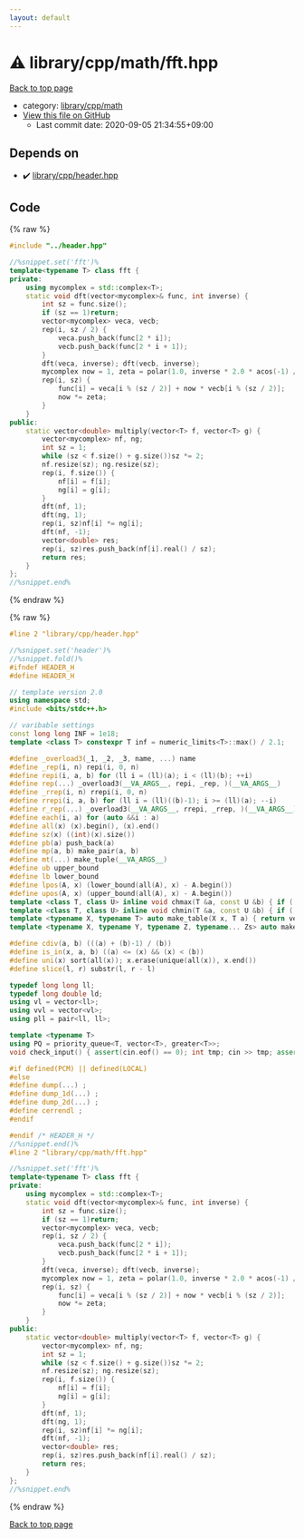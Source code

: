 ```yaml
---
layout: default
---
```


<!-- mathjax config similar to math.stackexchange -->
<script type="text/javascript" async
  src="https://cdnjs.cloudflare.com/ajax/libs/mathjax/2.7.5/MathJax.js?config=TeX-MML-AM_CHTML">
</script>
<script type="text/x-mathjax-config">
  MathJax.Hub.Config({
    TeX: { equationNumbers: { autoNumber: "AMS" }},
    tex2jax: {
      inlineMath: [ ['$','$'] ],
      processEscapes: true
    },
    "HTML-CSS": { matchFontHeight: false },
    displayAlign: "left",
    displayIndent: "2em"
  });
</script>

<script type="text/javascript" src="https://cdnjs.cloudflare.com/ajax/libs/jquery/3.4.1/jquery.min.js"></script>
<script src="https://cdn.jsdelivr.net/npm/jquery-balloon-js@1.1.2/jquery.balloon.min.js" integrity="sha256-ZEYs9VrgAeNuPvs15E39OsyOJaIkXEEt10fzxJ20+2I=" crossorigin="anonymous"></script>
<script type="text/javascript" src="../../../../assets/js/copy-button.js"></script>
<link rel="stylesheet" href="../../../../assets/css/copy-button.css" />


# :warning: library/cpp/math/fft.hpp

<a href="../../../../index.html">Back to top page</a>

* category: <a href="../../../../index.html#38e8a99339d0d505d14feb619e0537d8">library/cpp/math</a>
* <a href="{{ site.github.repository_url }}/blob/master/library/cpp/math/fft.hpp">View this file on GitHub</a>
    - Last commit date: 2020-09-05 21:34:55+09:00




## Depends on

* :heavy_check_mark: <a href="../header.hpp.html">library/cpp/header.hpp</a>


## Code

<a id="unbundled"></a>
{% raw %}
```cpp
#include "../header.hpp"

//%snippet.set('fft')%
template<typename T> class fft {
private:
    using mycomplex = std::complex<T>;
    static void dft(vector<mycomplex>& func, int inverse) {
        int sz = func.size();
        if (sz == 1)return;
        vector<mycomplex> veca, vecb;
        rep(i, sz / 2) {
            veca.push_back(func[2 * i]);
            vecb.push_back(func[2 * i + 1]);
        }
        dft(veca, inverse); dft(vecb, inverse);
        mycomplex now = 1, zeta = polar(1.0, inverse * 2.0 * acos(-1) / sz);
        rep(i, sz) {
            func[i] = veca[i % (sz / 2)] + now * vecb[i % (sz / 2)];
            now *= zeta;
        }
    }
public:
    static vector<double> multiply(vector<T> f, vector<T> g) {
        vector<mycomplex> nf, ng;
        int sz = 1;
        while (sz < f.size() + g.size())sz *= 2;
        nf.resize(sz); ng.resize(sz);
        rep(i, f.size()) {
            nf[i] = f[i];
            ng[i] = g[i];
        }
        dft(nf, 1);
        dft(ng, 1);
        rep(i, sz)nf[i] *= ng[i];
        dft(nf, -1);
        vector<double> res;
        rep(i, sz)res.push_back(nf[i].real() / sz);
        return res;
    }
};
//%snippet.end%

```
{% endraw %}

<a id="bundled"></a>
{% raw %}
```cpp
#line 2 "library/cpp/header.hpp"

//%snippet.set('header')%
//%snippet.fold()%
#ifndef HEADER_H
#define HEADER_H

// template version 2.0
using namespace std;
#include <bits/stdc++.h>

// varibable settings
const long long INF = 1e18;
template <class T> constexpr T inf = numeric_limits<T>::max() / 2.1;

#define _overload3(_1, _2, _3, name, ...) name
#define _rep(i, n) repi(i, 0, n)
#define repi(i, a, b) for (ll i = (ll)(a); i < (ll)(b); ++i)
#define rep(...) _overload3(__VA_ARGS__, repi, _rep, )(__VA_ARGS__)
#define _rrep(i, n) rrepi(i, 0, n)
#define rrepi(i, a, b) for (ll i = (ll)((b)-1); i >= (ll)(a); --i)
#define r_rep(...) _overload3(__VA_ARGS__, rrepi, _rrep, )(__VA_ARGS__)
#define each(i, a) for (auto &&i : a)
#define all(x) (x).begin(), (x).end()
#define sz(x) ((int)(x).size())
#define pb(a) push_back(a)
#define mp(a, b) make_pair(a, b)
#define mt(...) make_tuple(__VA_ARGS__)
#define ub upper_bound
#define lb lower_bound
#define lpos(A, x) (lower_bound(all(A), x) - A.begin())
#define upos(A, x) (upper_bound(all(A), x) - A.begin())
template <class T, class U> inline void chmax(T &a, const U &b) { if ((a) < (b)) (a) = (b); }
template <class T, class U> inline void chmin(T &a, const U &b) { if ((a) > (b)) (a) = (b); }
template <typename X, typename T> auto make_table(X x, T a) { return vector<T>(x, a); }
template <typename X, typename Y, typename Z, typename... Zs> auto make_table(X x, Y y, Z z, Zs... zs) { auto cont = make_table(y, z, zs...); return vector<decltype(cont)>(x, cont); }

#define cdiv(a, b) (((a) + (b)-1) / (b))
#define is_in(x, a, b) ((a) <= (x) && (x) < (b))
#define uni(x) sort(all(x)); x.erase(unique(all(x)), x.end())
#define slice(l, r) substr(l, r - l)

typedef long long ll;
typedef long double ld;
using vl = vector<ll>;
using vvl = vector<vl>;
using pll = pair<ll, ll>;

template <typename T>
using PQ = priority_queue<T, vector<T>, greater<T>>;
void check_input() { assert(cin.eof() == 0); int tmp; cin >> tmp; assert(cin.eof() == 1); }

#if defined(PCM) || defined(LOCAL)
#else
#define dump(...) ;
#define dump_1d(...) ;
#define dump_2d(...) ;
#define cerrendl ;
#endif

#endif /* HEADER_H */
//%snippet.end()%
#line 2 "library/cpp/math/fft.hpp"

//%snippet.set('fft')%
template<typename T> class fft {
private:
    using mycomplex = std::complex<T>;
    static void dft(vector<mycomplex>& func, int inverse) {
        int sz = func.size();
        if (sz == 1)return;
        vector<mycomplex> veca, vecb;
        rep(i, sz / 2) {
            veca.push_back(func[2 * i]);
            vecb.push_back(func[2 * i + 1]);
        }
        dft(veca, inverse); dft(vecb, inverse);
        mycomplex now = 1, zeta = polar(1.0, inverse * 2.0 * acos(-1) / sz);
        rep(i, sz) {
            func[i] = veca[i % (sz / 2)] + now * vecb[i % (sz / 2)];
            now *= zeta;
        }
    }
public:
    static vector<double> multiply(vector<T> f, vector<T> g) {
        vector<mycomplex> nf, ng;
        int sz = 1;
        while (sz < f.size() + g.size())sz *= 2;
        nf.resize(sz); ng.resize(sz);
        rep(i, f.size()) {
            nf[i] = f[i];
            ng[i] = g[i];
        }
        dft(nf, 1);
        dft(ng, 1);
        rep(i, sz)nf[i] *= ng[i];
        dft(nf, -1);
        vector<double> res;
        rep(i, sz)res.push_back(nf[i].real() / sz);
        return res;
    }
};
//%snippet.end%

```
{% endraw %}

<a href="../../../../index.html">Back to top page</a>

